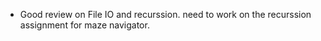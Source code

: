 - Good review on File IO and recurssion. need to work on the recurssion assignment for maze navigator. 

